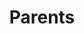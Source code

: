 ---
layout: parents.njk
stylesheet: parents.css
title: Parents

heading: Parents!
section_1: Parent Judging
caption_1: parent judges are key to successful tournaments! learn how you can become a parent judge here
section_2: Booster Club
caption_2: click to learn more about booster club & how we provide for our students! 
---